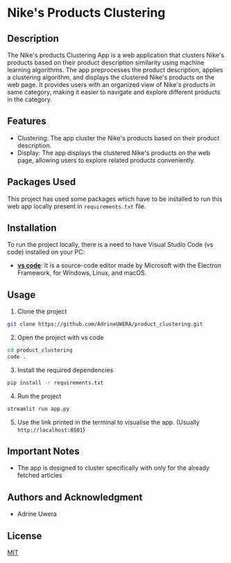 # Nike's Products Clustering
## Description

The Nike's products Clustering App is a web application that clusters Nike's products based on their product description similarity using machine learning algorithms. The app preprocesses the product description, applies a clustering algorithm, and displays the clustered Nike's products on the web page. It provides users with an organized view of Nike's products in same category, making it easier to navigate and explore different products in the category. 

## Features

- Clustering: The app cluster the Nike's products based on their product description.
- Display: The app displays the clustered Nike's products on the web page, allowing users to explore related products conveniently.

## Packages Used

This project has used some packages which have to be installed to run this web app locally present in `requirements.txt` file. 

## Installation

To run the project locally, there is a need to have Visual Studio Code (vs code) installed on your PC:

- **[vs code](https://code.visualstudio.com/download)**: It is a source-code editor made by Microsoft with the Electron Framework, for Windows, Linux, and macOS.

## Usage

1. Clone the project 

``` bash
git clone https://github.com/AdrineUWERA/product_clustering.git

```

2. Open the project with vs code

``` bash
cd product_clustering
code .
```

3. Install the required dependencies

``` bash
pip install -r requirements.txt
```


4. Run the project

``` bash
streamlit run app.py
```

5. Use the link printed in the terminal to visualise the app. (Usually `http://localhost:8501`)

## Important Notes
- The app is designed to cluster specifically with only for the already fetched articles

## Authors and Acknowledgment

- Adrine Uwera 

## License
[MIT](https://choosealicense.com/licenses/mit/)

